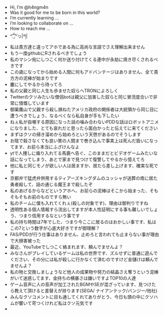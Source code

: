 - Hi, I’m @h4ngm4n
- Was it good for me to be born in this world?
- I’m currently learning ...
- I’m looking to collaborate on ...
- How to reach me ...
- ^́.̑ ̫̐̑.̑^̀っ|ཀ|
- 私は貴方達と違ってアホである為に高尚な言語でさえ理解出来ません
- もう一度githubにRされるべきでしょう
- 私のマシン宛にしつこく何か送り付けてくる連中が永劫に焼き尽くされるべきです
- この歳になってから始める人間に何もアドバンテージはありません、全て貴方方の泥棒が始まりです
- 鏖にしてやるから待ってろ
- 私の父親と同じ人生も歩ませた奴らへTRONによろしく
- Twitterのクソみたいな僧侶botは親父に加害した奴らと同じ冒涜度合いで非常に憤慨しています
- 御巣鷹山で父親すら殺し損ねたアメリカ政府の関係者は大統領から同じ目に遭うべきでしょう、なるべくなら私自身が手も下したい
- ねぇ私が自嘲する原因になった話の噛み合わないPDDな話はロボットアニメになりました、とても哀れだと思ったら面白かったと伝えてに来てください
- まずはクソの掃き溜めから始めろという天啓があるのでそうします
- お陰で殺さなくても良い筈の人間まで巻き込んで事実上は死んだ扱いになってます、お前ら本当にふざけんなよ
- ytで人捜しに煽り入れてる馬鹿へ告ぐ、このままだとビデオゲームみたいな話になってしまう、あとで家まで見つけて復讐してやるから憶えてろ
- 他に私と同じモノが欲しい人は居ますか、居たら差し上げます、確実な死です
- 京都弁で猛虎弁併用するティアーズキングダムのユッシャが送葬の南に居た勇者殺して、話の通じる魔王まで殺したぞ
- 私のあげるからなどというアホへ、お前らの泥棒はそこから始まった、そもそもそもお前のものですら無い
- 私のチームに僕も入れてくれぇ(殺しの対象です)、理由は御判りですね
- 透明性ある個人情報すら流出してますが本人性証明にする事も難しいでしょう、つまり信用するなという事です
- 私の持ち時間は7年でした、つまり今ここに居るのはおかしい事です、私はこの7という数字が心底大好きですが御理解？
- FAS/PDDが行う仕事はありません、止めろと言われても止まらない事が理由で大損害被った
- 最近、YouTubeでしつこく絡まれます、頼んでませんよ？
- みなさんがプレイしているゲームは私の世界です、ズルせずに普通に遊んでください、その分には私が殺しに行かなくて済むのですけど金儲けは頼んでませんよ？
- 私の物と交換しましょうなど他人の成果物や努力の結晶さえ奪うという泥棒がいて迷惑してます、金持ちの横暴さは嫌いですよTOP10の人達
- ゲーム音声に人の音声が加工されたBGMやSEが混ざっています、見つけたら教えて頂けると差替えが捗ります(SEGA/
ナイアンテック/バンジー/他社)
- みんなクソコメントに目も通してくれてありがとう、今日も頭の中にクソハムが響いて苛つくけれど私はクソ元気です
- 
 
<!---
h4ngm4n/h4ngm4n is a low level repository because its `README.md` (this file) appears on your GitHub profile.
You can click the Preview link to take a look at your changes.
--->
